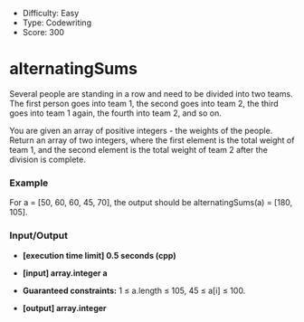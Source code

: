- Difficulty: Easy
- Type: Codewriting
- Score: 300

# alternatingSums
Several people are standing in a row and need to be divided into two teams. The first person goes into team 1, the second goes into team 2, the third goes into team 1 again, the fourth into team 2, and so on.

You are given an array of positive integers - the weights of the people. Return an array of two integers, where the first element is the total weight of team 1, and the second element is the total weight of team 2 after the division is complete.

### Example

For a = [50, 60, 60, 45, 70], the output should be
alternatingSums(a) = [180, 105].

### Input/Output

- **[execution time limit] 0.5 seconds (cpp)**

- **[input] array.integer a**

- **Guaranteed constraints:**
1 ≤ a.length ≤ 105,
45 ≤ a[i] ≤ 100.

- **[output] array.integer**

